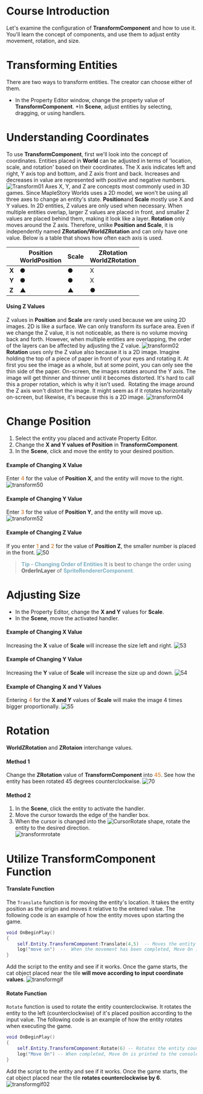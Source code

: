 # Course Introduction
Let's examine the configuration of **TransformComponent** and how to use it.
You'll learn the concept of components, and use them to adjust entity movement, rotation, and size.

# Transforming Entities
There are two ways to transform entities. The creator can choose either of them.
* In the Property Editor window, change the property value of **TransformComponent**.
*In **Scene**, adjust entities by selecting, dragging, or using handlers.
# Understanding Coordinates
To use **TransformComponent**, first we'll look into the concept of coordinates.
Entities placed in **World** can be adjusted in terms of 'location, scale, and rotation' based on their coordinates.
The X axis indicates left and right, Y axis top and bottom, and Z axis front and back. Increases and decreases in value are represented with positive and negative numbers.
![Transform01](https://mod-file.dn.nexoncdn.co.kr/bbs/1637114783017401b498e2b214c02a549e756b19f3bb3.png "Transform01")
Axes X, Y, and Z are concepts most commonly used in 3D games. Since MapleStory Worlds uses a 2D model, we won't be using all three axes to change an entity's state.
**Position**and **Scale** mostly use X and Y values. In 2D entities, Z values are only used when necessary. 
When multiple entities overlap, larger Z values are placed in front, and smaller Z values are placed behind them, making it look like a layer.
**Rotation** only moves around the Z axis. Therefore, unlike **Position and Scale**, it is independently named **ZRotation/WorldZRotation** and can only have one value.
Below is a table that shows how often each axis is used.

|  | Position<br>WorldPosition | Scale | ZRotation<br>WorldZRotation |
| --- | --------------------- | ----- | ----------------------- |
| **X** | ● | ● | X |
| **Y** | ● | ● |  X|
| **Z** | ▲ | ▲ | ● |
#### Using Z Values
Z values in **Position** and **Scale** are rarely used because we are using 2D images.
2D is like a surface. We can only transform its surface area. Even if we change the Z value, it is not noticeable, as there is no volume moving back and forth.
However, when multiple entities are overlapping, the order of the layers can be affected by adjusting the Z value.
![transform02](https://mod-file.dn.nexoncdn.co.kr/bbs/1637114865603b3dbe59028114cbc95e80edb39e3d4aa.png "transform02")
**Rotation** uses only the Z value also because it is a 2D image. Imagine holding the top of a piece of paper in front of your eyes and rotating it. At first you see the image as a whole, but at some point, you can only see the thin side of the paper.
On-screen, the images rotates around the Y axis. The image will get thinner and thinner until it becomes distorted. It's hard to call this a proper rotation, which is why it isn't used. 
Rotating the image around the Z axis won't distort the image. It might seem as if it rotates horizontally on-screen, but likewise, it's because this is a 2D image.
![transform04](https://mod-file.dn.nexoncdn.co.kr/bbs/16371150089380390a89a833549279015e3acd4cd728d.png "transform04")
# Change Position
1. Select the entity you placed and activate Property Editor.
2. Change the **X and Y values of Position** in **TransformComponent**.
3. In the **Scene**, click and move the entity to your desired position.

#### Example of Changing X Value
Enter <span style="color: #dc9656">**4**</span> for the value of **Position X**, and the entity will move to the right.
![transform50](https://mod-file.dn.nexoncdn.co.kr/bbs/163711505255438094dc5f40847b980a0ec74bf336520.png "transform50")
#### Example of Changing Y Value
Enter <span style="color: #dc9656">**3**</span> for the value of **Position Y**, and the entity will move up.
![transform52](https://mod-file.dn.nexoncdn.co.kr/bbs/163711533385082094259354448c59298d1f60f084bad.png "transform52")
#### Example of Changing Z Value
If you enter <span style="color: #dc9656">**1**</span> and <span style="color: #dc9656">**2**</span> for the value of **Position Z**, the smaller number is placed in the front.
![50](https://mod-file.dn.nexoncdn.co.kr/bbs/1637129854895b7a5e5c04c754a389026df1017ff4c2f.png "50")

> <span style="color: #7cafc2">**Tip - Changing Order of Entities**</span>
>It is best to change the order using **OrderInLayer** of <span style="color: #7cafc2"> **SpriteRendererComponent**.</span>

# Adjusting Size
* In the Property Editor, change the **X and Y** values for **Scale**.
* In the **Scene**, move the activated handler.
#### Example of Changing X Value
Increasing the **X** value of **Scale** will increase the size left and right.
![53](https://mod-file.dn.nexoncdn.co.kr/bbs/163712981670835563d7a4c624c498e242240e3b8a9c4.png "53")
#### Example of Changing Y Value
Increasing the **Y** value of **Scale** will increase the size up and down.
![54](https://mod-file.dn.nexoncdn.co.kr/bbs/1637129906868ea6b4f61f3b34d25835aa40b8cd54d67.png "54")
#### Example of Changing X and Y Values
Entering <span style="color: #dc9656">**4**</span> for the **X and Y** values of **Scale** will make the image 4 times bigger proportionally.
![55](https://mod-file.dn.nexoncdn.co.kr/bbs/163712992630702c9e1c108bb41f1920d778f71388559.png "55")
# Rotation
**WorldZRotation** and **ZRotaion** interchange values.
#### Method 1
Change the **ZRotation** value of **TransformComponent** into <span style="color: #dc9656">**45**</span>.
See how the entity has been rotated 45 degrees counterclockwise.
![70](https://mod-file.dn.nexoncdn.co.kr/bbs/1637129956129332db21c233f45dba0e6741eff67ec52.png "70")
#### Method 2
1. In the **Scene**, click the entity to activate the handler.
2. Move the cursor towards the edge of the handler box.
3. When the cursor is changed into the ![CursorRotate](https://mod-file.dn.nexoncdn.co.kr/bbs/163452377985689268fa2aa5c412989c41cbb81e3e13f.jpg "CursorRotate") shape, rotate the entity to the desired direction.<br>![transformrotate](https://mod-file.dn.nexoncdn.co.kr/bbs/163538582711066d4943dd3814f5fa29565c837aa53a4.gif "transformrotate")
# Utilize TransformComponent Function
#### Translate Function
The `Translate` function is for moving the entity's location. It takes the entity position as the origin and moves it relative to the entered value.
The following code is an example of how the entity moves upon starting the game.

```lua
void OnBeginPlay()
{
    self.Entity.TransformComponent:Translate(4,5)  -- Moves the entity by 4 along the X-axis and 5 along the Y-axis from the current location.
    log("move on")  --  When the movement has been completed, Move On is printed to the console window.
}
```

Add the script to the entity and see if it works.
Once the game starts, the cat object placed near the tile **will move according to input coordinate values**.
![transformgif](https://mod-file.dn.nexoncdn.co.kr/bbs/16353203939604dd5bf2ec48549a2880226e944ec5021.gif "transformgif")
#### Rotate Function
`Rotate` function is used to rotate the entity counterclockwise. It rotates the entity to the left (counterclockwise) of it's placed position according to the input value.
The following code is an example of how the entity rotates when executing the game.

```lua
void OnBeginPlay()
{
    self.Entity.TransformComponent:Rotate(6) -- Rotates the entity counterclockwise by 6 from the current location.
    log("Move On") -- When completed, Move On is printed to the console window.
}
```

Add the script to the entity and see if it works.
Once the game starts, the cat object placed near the tile **rotates counterclockwise by 6**.
![transformgif02](https://mod-file.dn.nexoncdn.co.kr/bbs/163532046690887f78a7c6d9549fe8eb9b63f036d6060.gif "transformgif02")